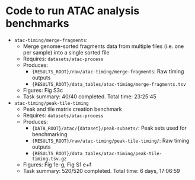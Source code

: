 # Code to run ATAC analysis benchmarks

- `atac-timing/merge-fragments`:
    - Merge genome-sorted fragments data from multiple files (i.e. one per sample) into a single sorted file
    - Requires: `datasets/atac-process`
    - Produces:
        - `{RESULTS_ROOT}/raw/atac-timing/merge-fragments`: Raw timing outputs
        - `{RESULTS_ROOT}/data_tables/atac-timing/merge-fragments.tsv`
    - Figures: Fig S3c
    - Task summary: 40/40 completed. Total time: 23:25:45
- `atac-timing/peak-tile-timing`
    - Peak and tile matrix creation benchmark
    - Requires: `datasets/atac-process`
    - Produces:
        - `{DATA_ROOT}/atac/{dataset}/peak-subsets/`: Peak sets used for benchmarking
        - `{RESULTS_ROOT}/raw/atac-timing/peak-tile-timing/`: Raw timing outputs
        - `{RESULTS_ROOT}/data_tables/atac-timing/peak-tile-timing.tsv.gz`
    - Figures: Fig 1e-g, Fig S1 e+f
    - Task summary: 520/520 completed. Total time: 6 days, 17:06:59